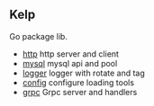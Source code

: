 Kelp
----

Go package lib.

- [http](./http) http server and client
- [mysql](./mysql) mysql api and pool
- [logger](./logger) logger with rotate and tag
- [config](./config) configure loading tools
- [grpc](./grpc) Grpc server and handlers

